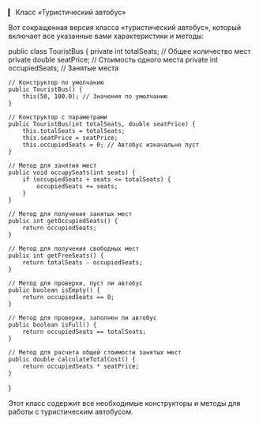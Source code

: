 ▎ Класс «Туристический автобус»

Вот сокращенная версия класса «туристический автобус», который включает все указанные вами характеристики и методы:

public class TouristBus {
    private int totalSeats; // Общее количество мест
    private double seatPrice; // Стоимость одного места
    private int occupiedSeats; // Занятые места

    // Конструктор по умолчанию
    public TouristBus() {
        this(50, 100.0); // Значения по умолчанию
    }

    // Конструктор с параметрами
    public TouristBus(int totalSeats, double seatPrice) {
        this.totalSeats = totalSeats;
        this.seatPrice = seatPrice;
        this.occupiedSeats = 0; // Автобус изначально пуст
    }

    // Метод для занятия мест
    public void occupySeats(int seats) {
        if (occupiedSeats + seats <= totalSeats) {
            occupiedSeats += seats;
        }
    }

    // Метод для получения занятых мест
    public int getOccupiedSeats() {
        return occupiedSeats;
    }

    // Метод для получения свободных мест
    public int getFreeSeats() {
        return totalSeats - occupiedSeats;
    }

    // Метод для проверки, пуст ли автобус
    public boolean isEmpty() {
        return occupiedSeats == 0;
    }

    // Метод для проверки, заполнен ли автобус
    public boolean isFull() {
        return occupiedSeats == totalSeats;
    }

    // Метод для расчета общей стоимости занятых мест
    public double calculateTotalCost() {
        return occupiedSeats * seatPrice;
    }
}


Этот класс содержит все необходимые конструкторы и методы для работы с туристическим автобусом.

